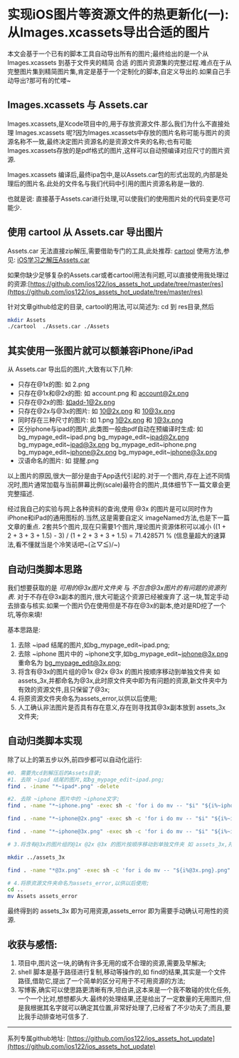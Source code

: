 # 实现iOS图片等资源文件的热更新化(一): 从Images.xcassets导出合适的图片

本文会基于一个已有的脚本工具自动导出所有的图片;最终给出的是一个从 Images.xcassets 到基于文件夹的精简 合适 的图片资源集的完整过程.难点在于从完整图片集到精简图片集,肯定是基于一个定制化的脚本,自定义导出的.如果自己手动导出?那可有的忙喽~

## Images.xcassets 与 Assets.car

Images.xcassets,是Xcode项目中的,用于存放资源文件.那么我们为什么不直接处理 Images.xcassets 呢?因为Images.xcassets中存放的图片名称可能与图片的资源名称不一致,最终决定图片资源名的是资源文件夹的名称;也有可能Images.xcassets存放的是pdf格式的图片,这样可以自动预编译对应尺寸的图片资源.

Images.xcassets 编译后,最终ipa包中,是以Assets.car包的形式出现的,内部是处理后的图片名.此处的文件名与我们代码中引用的图片资源名称是一致的.

也就是说: 直接基于Assets.car进行处理,可以使我们的使用图片处的代码变更尽可能少.

## 使用 cartool 从 Assets.car 导出图片

Assets.car 无法直接zip解压,需要借助专门的工具,此处推荐: [cartool](https://github.com/steventroughtonsmith/cartool) 使用方法,参见: [iOS学习之解压Assets.car](http://www.jianshu.com/p/a5dd75102467)

如果你缺少足够复杂的Assets.car或者cartool用法有问题,可以直接使用我处理过的资源:[https://github.com/ios122/ios_assets_hot_update/tree/master/res](https://github.com/ios122/ios_assets_hot_update/tree/master/res)

针对文章github给定的目录, cartool的用法,可以简述为:
cd 到 res目录,然后

```sh
mkdir Assets
./cartool  ./Assets.car ./Assets
```

## 其实使用一张图片就可以额兼容iPhone/iPad

从 Assets.car 导出后的图片,大致有以下几种:

* 只存在@1x的图: 如 2.png
* 只存在@1x和@2x的图: 如 account.png 和 account@2x.png
* 只存在@2x的图: 如add-1@2x.png
* 只存在@2x与@3x的图片: 如 10@2x.png 和 10@3x.png
* 同时存在三种尺寸的图片: 如 1.png 1@2x.png 和 1@3x.png
* 区分iphone与ipad的图片,此类图一般由pdf自动在预编译时生成: 如bg_mypage_edit~ipad.png bg_mypage_edit~ipad@2x.png bg_mypage_edit~ipad@3x.png bg_mypage_edit~iphone.png bg_mypage_edit~iphone@2x.png bg_mypage_edit~iphone@3x.png
* 汉语命名的图片: 如 提醒.png

以上图片的原因,很大一部分是由于App迭代引起的.对于一个图片,存在上述不同情况时,图片通常加载与当前屏幕比例(scale)最符合的图片,具体细节下一篇文章会更完整描述.

经过我自己的实验与网上各种资料的查询,使用 @3x 的图片是可以同时作为 iPhone和iPad的通用图标的.当然,这是需要自定义 imageNamed方法,也是下一篇文章的重点. 2套共5个图片,现在只需要1个图片,理论图片资源体积可以减小
((1 + 2 + 3 + 3 + 1.5) - 3) / (1 + 2 + 3 + 3 + 1.5) = 71.428571 %  (信息量超大的速算法,看不懂就当是个冷笑话吧~\(≧▽≦)/~)

## 自动归类脚本思路

我们想要获取的是 *可用的@3x图片文件夹* 与 *不包含@3x图片的有问题的资源列表*. 对于不存在@3x副本的图片,很大可能这个资源已经被废弃了.这一块,暂定手动去排查与核实.如果一个图片仍在使用但是不存在@3x的副本,绝对是RD挖了一个坑,等你来填!

基本思路是:

1. 去除 ~ipad 结尾的图片,如bg_mypage_edit~ipad.png;
2. 去除 ~iphone 图片中的 ~iphone文字,如bg_mypage_edit~iphone@3x.png 重命名为 bg_mypage_edit@3x.png;
3. 将含有@3x的图片组的@1x @2x @3x 的图片按顺序移动到单独文件夹 如 assets_3x,并都命名为@3x,此时原文件夹中即为有问题的资源,新文件夹中为有效的资源文件,且只保留了@3x;
4. 将原资源文件夹命名为assets_error,以供以后使用;
5. 人工确认非法图片是否具有存在意义,存在则寻找其@3x副本放到 assets_3x 文件夹;

## 自动归类脚本实现

除了以上的第五步以外,前四步都可以自动化运行:

```sh
#0. 需要先cd到解压后的Assets目录;
#1. 去除 ~ipad 结尾的图片,如bg_mypage_edit~ipad.png;
find . -iname "*~ipad*.png" -delete

#2. 去除 ~iphone 图片中的 ~iphone文字;
find . -name "*~iphone.png" -exec sh -c 'for i do mv -- "$i" "${i%~iphone.png}.png"; done' sh {} +

find . -name "*~iphone@2x.png" -exec sh -c 'for i do mv -- "$i" "${i%~iphone@2x.png}@2x.png"; done' sh {} +

find . -name "*~iphone@3x.png" -exec sh -c 'for i do mv -- "$i" "${i%~iphone@3x.png}@3x.png"; done' sh {} +

# 3.将含有@3x的图片组的@1x @2x @3x 的图片按顺序移动到单独文件夹 如 assets_3x,并都命名为@3x,此时原文件夹中即为有问题的资源,新文件夹中为有效的资源文件,且只保留了@3x;

mkdir ../assets_3x

find . -name "*@3x.png" -exec sh -c 'for i do mv -- "${i%@3x.png}.png" "../assets_3x/${i%@3x.png}@3x.png"; mv -- "${i%@3x.png}@2x.png" "../assets_3x/${i%@3x.png}@3x.png";mv -- "${i%@3x.png}@3x.png" "../assets_3x/${i%@3x.png}@3x.png";done' sh {} +

# 4.将原资源文件夹命名为assets_error,以供以后使用;
cd ..
mv Assets assets_error
```

最终得到的 assets_3x 即为可用资源,assets_error 即为需要手动确认可用性的资源.

## 收获与感悟:

1. 项目中,图片这一块,的确有许多无用的或不合理的资源,需要及早解决;
2. shell 脚本是基于路径进行复制,移动等操作的,如 find的结果,其实是一个文件路径,借助它,提出了一个简单的区分可用于不可用资源的方法;
3. 写博客,确实可以使思路更清晰有序,坦白讲,这本来是一个我不敢碰的优化任务,一个一个比对,想想都头大.最终的处理结果,还是给出了一定数量的无用图片,但是我根据其名字就可以确定其位置,非常好处理了,已经省了不少功夫了;而且,要比我手动排查地可信多了.

---
系列专属github地址: [https://github.com/ios122/ios_assets_hot_update](https://github.com/ios122/ios_assets_hot_update)
